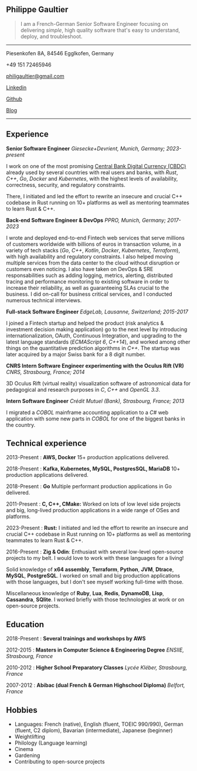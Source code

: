 <!DOCTYPE html>
<html>
<head> 
    <meta charset="utf-8">
    <link rel="stylesheet" type="text/css" href="main.css">
</head>

<body>

## Philippe Gaultier


> I am a French-German Senior Software Engineer focusing on delivering *simple*, high quality software that's easy to understand, deploy, and troubleshoot.


<hr>
<section id="info">
<div>
Piesenkofen 8A, 84546 Egglkofen, Germany 

+49 151 72465946

[philigaultier@gmail.com](mailto:philigaultier@gmail.com)
</div>

<div>

[Linkedin](https://www.linkedin.com/in/philippegaultier)

[Github](https://github.com/gaultier)

[Blog](https://gaultier.github.io/blog/)

</div>

</section>
<hr>

Experience
----------

**Senior Software Engineer** *Giesecke+Devrient, Munich, Germany; 2023-present*

I work on one of the most promising [Central Bank Digital Currency (CBDC)](https://en.wikipedia.org/wiki/Central_bank_digital_currency) already used by several countries with real users and banks, with *Rust*, *C++*, *Go*, *Docker* and *Kubernetes*, with the highest levels of availability, correctness, security, and regulatory constraints.

There, I initiated and led the effort to rewrite an insecure and crucial C++ codebase in Rust running on 10+ platforms as well as mentoring teammates to learn Rust & C++.

**Back-end Software Engineer & DevOps** *PPRO, Munich, Germany; 2017-2023*

I wrote and deployed end-to-end Fintech web services that serve millions of customers worldwide with billions of euros in transaction volume, in a variety of tech stacks (*Go*, *C++*, *Kotlin*, *Docker*, *Kubernetes*, *Terraform*), with high availability and regulatory constraints.
I also helped moving multiple services from the data center to the cloud without disruption or customers even noticing.
I also have taken on DevOps & SRE responsabilities such as adding logging, metrics, alerting, distributed tracing and performance monitoring to existing software in order to increase their reliability, as well as guaranteeing SLAs crucial to the business. I did on-call for business critical services, and I conducted numerous technical interviews.

**Full-stack Software Engineer** *EdgeLab, Lausanne, Switzerland; 2015-2017*

I joined a Fintech startup and helped the product (risk analytics & investment decision making application) go to the next level by introducing internationalization, OAuth, Continuous Integration, and upgrading to the latest language standards (*ECMAScript 6*, *C++14*), and worked among other things on the quantitative prediction algorithms in *C++*.
The startup was later acquired by a major Swiss bank for a 8 digit number.

**CNRS Intern Software Engineer experimenting with the Oculus Rift (VR)** *CNRS, Strasbourg, France; 2014*

3D Oculus Rift (virtual reality) visualization software of astronomical data for pedagogical and research purposes in *C*, *C++* and *OpenGL 3.3*.

**Intern Software Engineer** *Crédit Mutuel (Bank), Strasbourg, France; 2013*

I migrated a *COBOL* mainframe accounting application to a *C#* web application with some new parts in *COBOL* for one of the biggest banks in the country.

 
Technical experience
--------------------


2013-Present
:   **AWS, Docker** 15+ production applications delivered. 

2018-Present
:   **Kafka, Kubernetes, MySQL, PostgresSQL, MariaDB** 10+ production applications delivered.

2018-Present
:   **Go** Multiple performant production applications in Go delivered.

2011-Present
:   **C, C++, CMake:** Worked on lots of low level side projects and big, long-lived production applications in a wide range of OSes and platforms.

2023-Present
:   **Rust:** I initiated and led the effort to rewrite an insecure and crucial C++ codebase in Rust running on 10+ platforms as well as mentoring teammates to learn Rust & C++.

2016-Present
:   **Zig & Odin**: Enthusiast with several low-level open-source projects to my belt. I would love to work with these languages for a living!

Solid knowledge of **x64 assembly**, **Terraform**, **Python**, **JVM**, **Dtrace**, **MySQL**, **PostgreSQL**. I worked on small and big production applications with those languages, but I don't see myself working full-time with those.

Miscellaneous knowledge of **Ruby**, **Lua**, **Redis**, **DynamoDB**, **Lisp**, **Cassandra**, **SQlite**. I worked briefly with those technologies at work or on open-source projects.

Education
---------

2018-Present
: **Several trainings and workshops by AWS**

2012-2015
:   **Masters in Computer Science & Engineering Degree** *ENSIIE, Strasbourg, France*

2010-2012
:   **Higher School Preparatory Classes** *Lycée Kléber, Strasbourg, France*

2007-2012
:   **Abibac (dual French & German Highschool Diploma)** *Belfort, France*

Hobbies
-------
* Languages: French (native), English (fluent, TOEIC 990/990), German (fluent, C2 diplom), Bavarian (intermediate), Japanese (beginner)
* Weightlifting
* Philology (Language learning)
* Cinema
* Gardening
* Contributing to open-source projects

</body>
</html>
